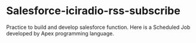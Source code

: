 # Salesforce-iciradio-rss-subscribe
Practice to build and develop salesforce function. Here is a Scheduled Job developed by Apex programming language.

